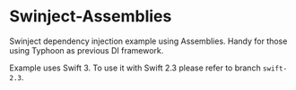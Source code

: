 # Swinject-Assemblies
Swinject dependency injection example using Assemblies. 
Handy for those using Typhoon as previous DI framework.

Example uses Swift 3. To use it with Swift 2.3 please refer to branch `swift-2.3`.

